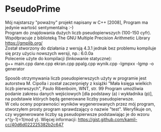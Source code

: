 # PseudoPrime
Mój najstarszy "poważny" projekt napisany w C++ [2008], Program ma jedynie wartość sentymentalną :-)  
Program do znajdowania dużych liczb pseudopierwszych (100-150 cyfr).  
Współpracuje z biblioteką The GNU Multiple Precision Arithmetic Library https://gmplib.org/  
Został stworzony do działania z wersją 4.3.1 jednak bez problemu kompiluje się przy użyciu nowszych wersji, np.: 6.0.0a  
Polecenie użyte do kompilacji (linkowanie statyczne):  
g++ main.cpp dane.cpp ekran.cpp ppalg.cpp wynik.cpp -lgmpxx -lgmp -o generator  
  
Sposób otrzymywania liczb pseudopierwszych użyty w programie jest autorstwa M. Cipolla i został zaczerpnięty z książki "Mała księga wielkich liczb pierwszych", Paulo Ribenboim, WNT, str. 99 Program umożliwia podanie zakresu danych wejściowych [dla podstawy (a) i wykładnika (p)], na podstawie których będą generowane liczby pseudopierwsze.  
W celu oceny poprawności wyników wygenerowanych przez mój program, stworzyłem prosty program sprawdzający o nazwie "test". Weryfikuje on, czy wygenerowane liczby są pseudopierwsze podstawiając je do wzoru x^(y-1)=1(mod y). Więcej informacji: https://gist.github.com/kamil-cc/40d6d022225382b2c647  
